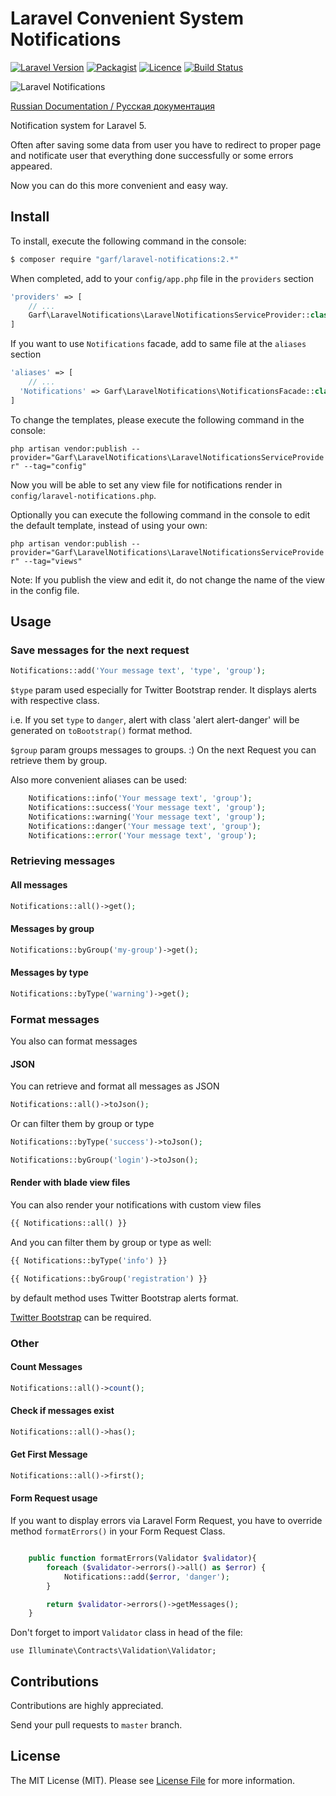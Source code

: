 # Laravel Convenient System Notifications

[![Laravel Version](https://img.shields.io/badge/laravel-5.1-orange.svg?style=flat-square)](http://laravel.com)
[![Packagist](https://img.shields.io/packagist/dt/garf/laravel-notifications.svg)]()
[![Licence](https://img.shields.io/packagist/l/garf/laravel-notifications.svg)](https://github.com/garf/laravel-notifications/blob/master/LICENSE)
[![Build Status](https://travis-ci.org/garf/laravel-notifications.svg)](https://travis-ci.org/garf/laravel-notifications)

![Laravel Notifications](notifications.png)

[Russian Documentation / Русская документация](https://github.com/garf/laravel-notifications/blob/master/README-ru.md)

Notification system for Laravel 5.

Often after saving some data from user you have to redirect to proper page and notificate user that everything done successfully or some errors appeared.

Now you can do this more convenient and easy way.

## Install

To install, execute the following command in the console:

``` BASH
$ composer require "garf/laravel-notifications:2.*"
```

When completed, add to your `config/app.php` file in the `providers` section

``` PHP
'providers' => [
    // ...
    Garf\LaravelNotifications\LaravelNotificationsServiceProvider::class,
]
```

If you want to use `Notifications` facade, add to same file at the `aliases` section

``` PHP
'aliases' => [
    // ...
  'Notifications' => Garf\LaravelNotifications\NotificationsFacade::class,
]
```

To change the templates, please execute the following command in the console:

`php artisan vendor:publish --provider="Garf\LaravelNotifications\LaravelNotificationsServiceProvider" --tag="config"`

Now you will be able to set any view file for notifications render in `config/laravel-notifications.php`.

Optionally you can execute the following command in the console to edit the default template, instead of using your own:

`php artisan vendor:publish --provider="Garf\LaravelNotifications\LaravelNotificationsServiceProvider" --tag="views"`

Note: If you publish the view and edit it, do not change the name of the view in the config file.

## Usage

### Save messages for the next request

``` php
Notifications::add('Your message text', 'type', 'group');
```

`$type` param used especially for Twitter Bootstrap render. It displays alerts with respective class.

i.e. If you set `type` to `danger`, alert with class 'alert alert-danger' will be generated on `toBootstrap()` format method.

`$group` param groups messages to groups. :) On the next Request you can retrieve them by group.

Also more convenient aliases can be used:

``` php
    Notifications::info('Your message text', 'group');
    Notifications::success('Your message text', 'group');
    Notifications::warning('Your message text', 'group');
    Notifications::danger('Your message text', 'group');
    Notifications::error('Your message text', 'group');
```


### Retrieving messages

#### All messages

``` PHP
Notifications::all()->get();
```

#### Messages by group

``` PHP
Notifications::byGroup('my-group')->get();
```

#### Messages by type

``` PHP
Notifications::byType('warning')->get();
```

### Format messages

You also can format messages

#### JSON

You can retrieve and format all messages as JSON

``` PHP
Notifications::all()->toJson();
```

Or can filter them by group or type

``` PHP
Notifications::byType('success')->toJson();

Notifications::byGroup('login')->toJson();
```


#### Render with blade view files

You can also render your notifications with custom view files

``` PHP
{{ Notifications::all() }}
```

And you can filter them by group or type as well:


``` PHP
{{ Notifications::byType('info') }}

{{ Notifications::byGroup('registration') }}
```

by default method uses Twitter Bootstrap alerts format.

[Twitter Bootstrap](http://getbootstrap.com) can be required.

### Other

#### Count Messages

``` PHP
Notifications::all()->count();
```

#### Check if messages exist

``` PHP
Notifications::all()->has();
```

#### Get First Message

``` PHP
Notifications::all()->first();
```

#### Form Request usage
If you want to display errors via Laravel Form Request, you have to override method `formatErrors()` in your Form Request Class.

``` PHP

    public function formatErrors(Validator $validator){
        foreach ($validator->errors()->all() as $error) {
            Notifications::add($error, 'danger');
        }

        return $validator->errors()->getMessages();
    }

```
Don't forget to import `Validator` class in head of the file:

`use Illuminate\Contracts\Validation\Validator;`

## Contributions

Contributions are highly appreciated.

Send your pull requests to `master` branch.


## License

The MIT License (MIT). Please see [License File](https://github.com/garf/laravel-notifications/blob/master/LICENSE) for more information.

